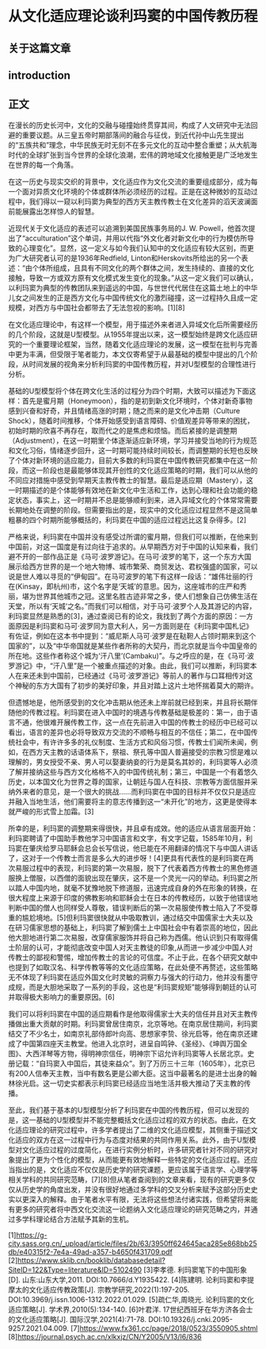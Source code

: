 # 从文化适应理论谈利玛窦的中国传教历程

## 关于这篇文章

## introduction

## 正文

在漫长的历史长河中，文化的交融与碰撞始终贯穿其间，构成了人文研究中无法回避的重要议题。从三皇五帝时期部落间的融合与征伐，到近代孙中山先生提出的“五族共和”理念，中华民族无时无刻不在多元文化的互动中整合重塑；从大航海时代的全球扩张到当今世界的全球化浪潮，宏伟的跨地域文化接触更是广泛地发生在世界的每一个角落。

在这一历史与现实交织的背景中，文化适应作为文化交流的重要组成部分，成为每一个面对异质文化环境的个体或群体所必须经历的过程。正是在这种微妙的互动过程中，我们得以一窥以利玛窦为典型的西方天主教传教士在文化差异的滔天波澜面前能展露出怎样惊人的智慧。

近现代关于文化适应的表述可以追溯到美国民族事务局的J. W. Powell，他首次提出了“acculturation”这个单词，并用以代指“外文化者对新文化中的行为模仿所导致的心理变化”。显然，这一定义与如今我们认知中的文化适应有较大区别，而更为广大研究者认可的是1936年Redfield, Linton和Herskovits所给出的另一个表述：“由个体所组成，且具有不同文化的两个群体之间，发生持续的、直接的文化接触，导致一方或双方原有文化模式发生变化的现象。”从这一定义我们可以确认，以利玛窦为典型的传教团队来到遥远的中国，与世世代代居住在这篇土地上的中华儿女之间发生的正是西方文化与中国传统文化的激烈碰撞，这一过程持久且成一定规模，对西方与中国社会都带去了无法忽视的影响。[1][8]

在文化适应理论中，有这样一个模型，用于描述外来者进入异域文化后所需要经历的几个阶段，这就是U型模型。从1955年提出以来，这一模型始终是跨文化适应研究的一个重要理论框架，当然，随着文化适应理论的发展，这一模型在批判与完善中更为丰满，但受限于笔者能力，本文仅寄希望于从最基础的模型中提出的几个阶段，从时间发展的视角来分析利玛窦的中国传教历程，并对U型模型的合理性进行分析。

基础的U型模型将个体在跨文化生活的过程分为四个时期，大致可以描述为下面这样：首先是蜜月期（Honeymoon），指的是​初到新文化环境时，个体对新奇事物感到兴奋和好奇，并且情绪高涨的时期；随之而来的是文化冲击期（Culture Shock），​随着时间推移，个体开始感受到语言障碍、价值观差异等带来的困扰，初始时期的欣喜不再存在，取而代之的是焦虑和烦恼。而后紧接的是调整期（Adjustment），在这一时期里​个体逐渐适应新环境，学习并接受当地的行为规范和文化习俗，情绪逐步回升，这一时期可能持续时间较长，而调整期的长短也反映了个体对新环境的适应能力，目前大多数的利玛窦在中国传教研究都集中在这一阶段，而这一阶段也是最能够体现其开创性的文化适应策略的时期，我们可以从他的不同应对措施中感受到早期天主教传教士的智慧。最后是适应期（Mastery），这一时期描述的是​个体能够有效地在新文化中生活和工作，达到心理和社会功能的稳定状态，事实上，这一时期并不总是能够顺利到来，进入异域文化的个体常常需要长期地处在调整的阶段。但需要指出的是，现实中的文化适应过程显然不是这简单粗暴的四个时期所能够概括的，利玛窦在中国的适应过程远比这复杂得多。[2]

严格来说，利玛窦在中国并没有感受过所谓的蜜月期，但我们可以推断，在他来到中国前，对这一国度是有过向往于追求的。从早期西方对于中国的认知来看，我们避不开的一部作品正是《马可·波罗游记》。在马可·波罗的笔下，这一个东方大国展示给西方世界的是一个地大物博、城市繁荣、商贸发达、君权强盛的国家，可以说是世人难以寻觅的“伊甸园”。在马可波罗的笔下有这样一段话：“雄伟壮丽的行在(Kinsay，即杭州)市，这个名字是‘天城’的意思。因为，这座城市的庄严和秀丽，堪为世界其他城市之冠。这里名胜古迹非常之多，使人们想象自己仿佛生活在天堂，所以有‘天城’之名。”而我们可以相信，对于马可·波罗个人及其游记的内容，利玛窦显然是熟悉的[3]，通过查阅已有的论文，我找到了两个方面的原因：一方面原因是利玛窦和马可·波罗同为意大利人，另一方面则是在《利玛窦中国札记》有佐证，例如在这本书中提到：“威尼斯人马可·波罗是在鞑靼人占领时期来到这个国家的”，以及“中华帝国就是某些作者所称的大契丹，而北京就是当今中国皇帝的所在地。这些作者称这个城为‘汗八里’(Cambaku)”。与之呼应的是，在《马可·波罗游记》中，“汗八里”是一个被重点描述的对象。由此，我们可以推断，利玛窦本人在来还未到中国前，已经通过《马可·波罗游记》等前人的著作与口耳相传对这个神秘的东方大国有了初步的美好印象，并且对踏上这片土地怀揣着莫大的期许。

但遗憾地是，他所感受到的文化冲击期从他还未上岸前就已经到来，并且将长期伴随他的传教过程。利玛窦在进入中国时的境遇与传教基础是极差的：第一，由于语言不通，他很难开展传教工作，这一点在先前进入中国的传教士的经历中已经可以看出，语言的差异也必将导致双方交流的不顺畅与相互的不信任；第二，在中国传统社会中，有许许多多的礼仪制度、生活方式和风俗习惯，传教士们闻所未闻，例如，在西方天主教的话语体系下，祭祖、祭孔等中国人普遍接受的宗教习惯是难以理解的，男女授受不亲、男人可以娶妻纳妾的行为是莫名其妙的，利玛窦等人必须了解并接纳这些与西方文化格格不入的中国传统礼制；第三，中国是一个有着悠久历史，以本国文化为世界之尊的国家，让朝廷与国人在科技、宗教等方面信服并采纳外来者的意见，是一个很大的挑战……而利玛窦在中国的目标并不仅仅只是适应并融入当地生活，他们需要将主的意志传播到这一“未开化”的地方，这更是使得本就严峻的形式雪上加霜。[3]

所幸的是，利玛窦的调整期来得很快，并且卓有成效。他的适应从语言层面开始：利玛窦聘请了中国助手教他学习中国语言和文字，有文字记载，1585年10月，利玛窦在肇庆给罗马耶稣会总会长写信说，他已能在不用翻译的情况下与中国人讲话了，这对于一个传教士而言是多么大的进步呀！[4]更具有代表性的是利玛窦在两次易服过程中的表现，利玛窦的第一次易服，脱下了代表着西方传教士的黑色修道服换上僧服，以西僧的面貌出现在肇庆，这不是一个灵光一闪的举动。利玛窦之所以踏人中国内地，就毫不犹豫地脱下修道服，迅速完成自身的外在形象的转换，在很大程度上来源于印度的佛教影响和耶稣会士在日本的传教经历，以致于他错误地判断中国的僧人也同样受人尊敬，错误判断后的第一次易服使传教士陷入了不受尊重的尴尬境地。[5]但利玛窦很快就从中吸取教训，通过结交中国儒家士大夫以及在研习儒家思想的基础上，利玛窦了解到儒士上中国社会中有着崇高的地位，因此他大胆地进行第二次易服，改穿儒家服饰并将自己称为西儒。他认识到只有取得儒士阶层的认可，才能彻底改变中国人对天主教徒的印象,从而进一步减少中国人对传教士的鄙视和警惕，增加传教士的言论的可信度。不止于此，在各个研究文献中也提到了如取汉名、科学传教等等的文化适应策略，在此处便不再赘述，这些策略无不体现了利玛窦在适应外国文化时灵敏的洞察力与强大的行动力，他并没有墨守成规，而是大胆地采取了一系列的手段，这也是“利玛窦规矩”能够得到朝廷的认可并取得极大影响力的重要原因。[6]

我们可以将利玛窦在中国的适应期看作是他取得儒家士大夫的信任并且对天主教传播做出重大贡献的时期。利玛窦曾居住南京，北京等地。在南京居住期间，利玛窦结交了不少名士，如南京礼部侍郎叶向高、思想家李贽、徐光启等，他在南京还建成了中国第四座天主教堂。他进入北京时，进呈自鸣钟、《圣经》、《坤舆万国全图》、大西洋琴等方物，得明神宗信任，明神宗下诏允许利玛窦等人长居北京。史册记载：“自玛窦入中国后，其徒来益众”。到了万历三十三年（1605年），北京已有200人信奉天主教，当中有数名更是公卿大臣。这当中最著名的是进士出身的翰林徐光启。这一切史实都表示利玛窦已经适应当地生活并极大推动了天主教的传播。

至此，我们基于基本的U型模型分析了利玛窦在中国的传教历程，但可以发现的是，这一基础的U型模型并不能完整概括文化适应过程的双方的状态。由此，在文化适应理论的研究过程中，许多学者提出了二维的文化适应模型，其侧重于描述文化适应的双方在这一过程中行为与态度对结果的共同作用关系。此外，由于U型模型对文化适应过程的过度简化，在进行实例分析时，许多研究者针对不同的研究对象提出了更为个性化的模型，从而能更有效地解释一些特定的文化适应过程。还应当指出的是，文化适应不仅仅是历史学的研究课题，更应该属于语言学、心理学等相关学科的共同研究范畴，[7][8]但从笔者查阅到的文章来看，现有的研究更多仅仅从历史学的角度出发，并没有很好地通过多学科的交叉分析来赋予这部分历史史实以更深入的解释。由于笔者水平有限，无法将这些想法付诸实践，但希望将来能有更多的研究者将中西文化交流这一论题纳入文化适应理论的研究范畴之内，并通过多学科理论结合方法赋予其新的生机。



[1]https://g-city.sass.org.cn/_upload/article/files/2b/63/3950ff624645aca285e868bb25db/e40315f2-7e4a-49ad-a357-b4650f431709.pdf
[2]https://www.sklib.cn/booklib/databasedetail?SiteID=122&Type=literature&ID=5102490
[3]李孝德. 利玛窦笔下的中国形象[D]. 山东:山东大学,2011. DOI:10.7666/d.Y1935422.
[4]陈建明. 论利玛窦和李提摩太的文化适应传教政策[J]. 宗教学研究,2022(1):197-205. DOI:10.3969/j.issn.1006-1312.2022.01.029.
[5]疏仁华,周晓光. 论利玛窦的文化适应策略[J]. 学术界,2010(5):134-140.
[6]叶君洋. 17世纪西班牙在华方济各会士的文化适应策略[J]. 国际汉学,2021(4):71-78. DOI:10.19326/j.cnki.2095-9257.2021.04.009.
[7]https://www.fx361.cc/page/2018/0523/3550905.shtml
[8]https://journal.psych.ac.cn/xlkxjz/CN/Y2005/V13/I6/836














